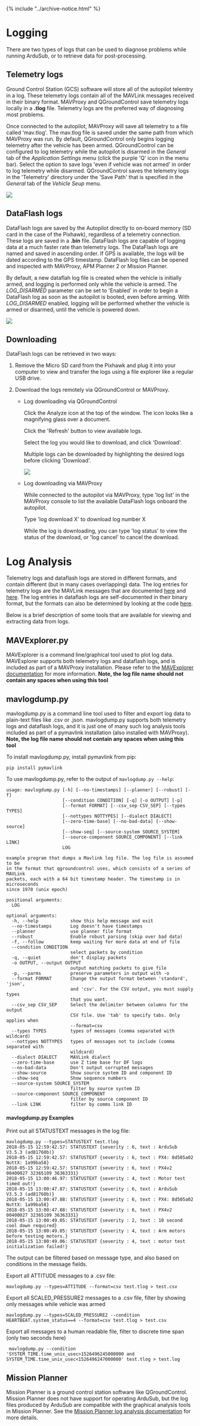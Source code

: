 {% include "../archive-notice.html" %}

# Logging

There are two types of logs that can be used to diagnose problems while running ArduSub, or to retrieve data for post-processing.

## Telemetry logs

Ground Control Station (GCS) software will store all of the autopilot telemtry in a log. These telemetry logs contain all of the MAVLink messages received in their binary format. MAVProxy and QGroundControl save telemetry logs locally in a **.tlog** file. Telemetry logs are the preferred way of diagnosing most problems.

Once connected to the autopilot, MAVProxy will save all telemetry to a file called 'mav.tlog'. The mav.tlog file is saved under the same path from which MAVProxy was run. By default, QGroundControl only begins logging telemetry after the vehicle has been armed. QGroundControl can be configured to log telemetry while the autopilot is disarmed in the _General_ tab of the _Application Settings_ menu (click the purple 'Q' icon in the menu bar). Select the option to save logs 'even if vehicle was not armed' in order to log telemetry while disarmed. QGroundControl saves the telemetry logs in the 'Telemetry' directory under the 'Save Path' that is specified in the _General_ tab of the _Vehicle Seup_ menu.

<img src="/images/log-disarmed-qgc.png" class="img-responsive img-center" style="max-height:400px;">

## DataFlash logs

DataFlash logs are saved by the Autopilot directly to on-board memory (SD card in the case of the Pixhawk), regardless of a telemetry connection. These logs are saved in a **.bin** file. DataFlash logs are capable of logging data at a much faster rate than telemetry logs. The DataFlash logs are named and saved in ascending order. If GPS is available, the logs will be dated according to the GPS timestamp. DataFlash log files can be opened and inspected with MAVProxy, APM Planner 2 or Mission Planner.

By default, a new dataflah log file is created when the vehicle is initially armed, and logging is performed only while the vehicle is armed. The *LOG_DISARMED* parameter can be set to 'Enabled' in order to begin a DataFlash log as soon as the autopilot is booted, even before arming. With *LOG_DISARMED* enabled, logging will be performed whether the vehicle is armed or disarmed, until the vehicle is powered down.

<img src="/images/log-disarmed.png" class="img-responsive img-center" style="max-height:400px;">

## Downloading

DataFlash logs can be retrieved in two ways:

1. Remove the Micro SD card from the Pixhawk and plug it into your computer to view and transfer the logs using a file explorer like a regular USB drive.

2. Download the logs remotely via QGroundControl or MAVProxy.

	- Log downloading via QGroundControl

		Click the Analyze icon at the top of the window. The icon looks like a magnifying glass over a document.

		Click the 'Refresh' button to view available logs.

		Select the log you would like to download, and click 'Download'.

		Multiple logs can be downloaded by highlighting the desired logs before clicking 'Download'.

		<img src="/images/log-download.png" class="img-responsive img-center" style="max-height:400px;">

	- Log downloading via MAVProxy

		While connected to the autopilot via MAVProxy, type 'log list' in the MAVProxy console to list the available DataFlash logs onboard the autopilot.

		Type 'log download X' to download log number X

		While the log is downloading, you can type 'log status' to view the status of the download, or 'log cancel' to cancel the download.

# Log Analysis

Telemetry logs and dataflash logs are stored in different formats, and contain different (but in many cases overlapping) data. The log entries for telemetry logs are the MAVLink messages that are documented [here](https://mavlink.io/en/messages/common.html) and [here](https://mavlink.io/en/messages/ardupilotmega.html). The log entries in dataflash logs are self-documented in their binary format, but the formats can also be determined by looking at the code [here](https://github.com/ArduPilot/ardupilot/blob/master/ArduSub/Log.cpp).

Below is a brief description of some tools that are available for viewing and extracting data from logs.

## MAVExplorer.py

MAVExplorer is a command line/graphical tool used to plot log data. MAVExplorer supports both telemetry logs and dataflash logs, and is included as part of a MAVProxy installation. Please refer to the [MAVExplorer documentation](http://ardupilot.org/dev/docs/using-mavexplorer-for-log-analysis.html) for more information. **Note, the log file name should not contain any spaces when using this tool**

## mavlogdump.py

mavlogdump.py is a command line tool used to filter and export log data to plain-text files like .csv or .json. mavlogdump.py supports both telemetry logs and dataflash logs, and it is just one of many such log analysis tools included as part of a pymavlink installation (also installed with MAVProxy). **Note, the log file name should not contain any spaces when using this tool**

To install mavlogdump.py, install pymavlink from pip:

`pip install pymavlink`

To use mavlogdump.py, refer to the output of `mavlogdump.py --help`:

```
usage: mavlogdump.py [-h] [--no-timestamps] [--planner] [--robust] [-f]
                     [--condition CONDITION] [-q] [-o OUTPUT] [-p]
                     [--format FORMAT] [--csv_sep CSV_SEP] [--types TYPES]
                     [--nottypes NOTTYPES] [--dialect DIALECT]
                     [--zero-time-base] [--no-bad-data] [--show-source]
                     [--show-seq] [--source-system SOURCE_SYSTEM]
                     [--source-component SOURCE_COMPONENT] [--link LINK]
                     LOG

example program that dumps a Mavlink log file. The log file is assumed to be
in the format that qgroundcontrol uses, which consists of a series of MAVLink
packets, each with a 64 bit timestamp header. The timestamp is in microseconds
since 1970 (unix epoch)

positional arguments:
  LOG

optional arguments:
  -h, --help            show this help message and exit
  --no-timestamps       Log doesn't have timestamps
  --planner             use planner file format
  --robust              Enable robust parsing (skip over bad data)
  -f, --follow          keep waiting for more data at end of file
  --condition CONDITION
                        select packets by condition
  -q, --quiet           don't display packets
  -o OUTPUT, --output OUTPUT
                        output matching packets to give file
  -p, --parms           preserve parameters in output with -o
  --format FORMAT       Change the output format between 'standard', 'json',
                        and 'csv'. For the CSV output, you must supply types
                        that you want.
  --csv_sep CSV_SEP     Select the delimiter between columns for the output
                        CSV file. Use 'tab' to specify tabs. Only applies when
                        --format=csv
  --types TYPES         types of messages (comma separated with wildcard)
  --nottypes NOTTYPES   types of messages not to include (comma separated with
                        wildcard)
  --dialect DIALECT     MAVLink dialect
  --zero-time-base      use Z time base for DF logs
  --no-bad-data         Don't output corrupted messages
  --show-source         Show source system ID and component ID
  --show-seq            Show sequence numbers
  --source-system SOURCE_SYSTEM
                        filter by source system ID
  --source-component SOURCE_COMPONENT
                        filter by source component ID
  --link LINK           filter by comms link ID
```

#### mavlogdump.py Examples

Print out all STATUSTEXT messages in the log file:


```
mavlogdump.py --types=STATUSTEXT test.tlog 
2018-05-15 12:59:42.57: STATUSTEXT {severity : 6, text : ArduSub V3.5.3 (ad81760b)}
2018-05-15 12:59:42.57: STATUSTEXT {severity : 6, text : PX4: 8d505a02 NuttX: 1a99ba58}
2018-05-15 12:59:42.57: STATUSTEXT {severity : 6, text : PX4v2 00400027 32365109 36363331}
2018-05-15 13:00:46.97: STATUSTEXT {severity : 4, text : Motor test timed out!}
2018-05-15 13:00:47.87: STATUSTEXT {severity : 6, text : ArduSub V3.5.3 (ad81760b)}
2018-05-15 13:00:47.88: STATUSTEXT {severity : 6, text : PX4: 8d505a02 NuttX: 1a99ba58}
2018-05-15 13:00:47.88: STATUSTEXT {severity : 6, text : PX4v2 00400027 32365109 36363331}
2018-05-15 13:00:49.05: STATUSTEXT {severity : 2, text : 10 second cool down required}
2018-05-15 13:00:49.05: STATUSTEXT {severity : 4, text : Arm motors before testing motors.}
2018-05-15 13:00:49.06: STATUSTEXT {severity : 4, text : motor test initialization failed!}

```

The output can be filtered based on message type, and also based on conditions in the message fields.

Export all ATTITUDE messages to a .csv file:

```
mavlogdump.py --types=ATTITUDE --format=csv test.tlog > test.csv
```

Export all SCALED_PRESSURE2 messages to a .csv file, filter by showing only messages while vehicle was armed

```
mavlogdump.py --types=SCALED_PRESSURE2 --condition HEARTBEAT.system_status==4 --format=csv test.tlog > test.csv
```

Export all messages to a human readable file, filter to discrete time span (only two seconds here)
```
 mavlogdump.py --condition 'SYSTEM_TIME.time_unix_usec>1526496245000000 and SYSTEM_TIME.time_unix_usec<1526496247000000' test.tlog > test.log
```

## Mission Planner

Mission Planner is a ground control station software like QGroundControl. Mission Planner does not have support for operating ArduSub, but the log files produced by ArduSub are compatible with the graphical analysis tools in Mission Planner. See the [Mission Planner log analysis documentation](http://ardupilot.org/copter/docs/common-downloading-and-analyzing-data-logs-in-mission-planner.html) for more details.
